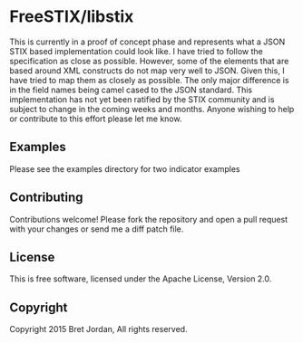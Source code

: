 # FreeSTIX/libstix #

This is currently in a proof of concept phase and represents what a JSON STIX based implementation could look like.  I have tried to follow the specification as close as possible.  However, some of the elements that are based around XML constructs do not map very well to JSON. Given this, I have tried to map them as closely as possible. The only major difference is in the field names being camel cased to the JSON standard. This implementation has not yet been ratified by the STIX community and is subject to change in the coming weeks and months. Anyone wishing to help or contribute to this effort please let me know.

## Examples ##

Please see the examples directory for two indicator examples

## Contributing ##

Contributions welcome! Please fork the repository and open a pull request with your changes or send me a diff patch file.

## License ##

This is free software, licensed under the Apache License, Version 2.0.

## Copyright ##

Copyright 2015 Bret Jordan, All rights reserved.
